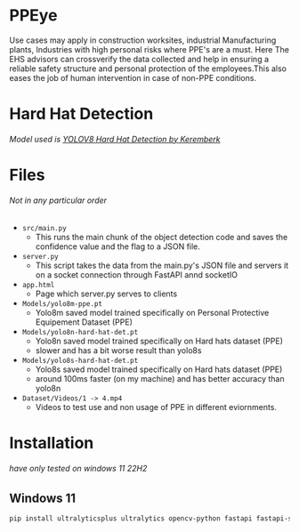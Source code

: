 # PPEye
Use cases may apply in construction worksites, industrial Manufacturing plants, Industries with high personal risks where PPE's are a must. Here The EHS advisors can crossverify the data collected and help in ensuring a reliable safety structure and personal protection of the employees.This also eases the job of human intervention in case of non-PPE conditions. 

# Hard Hat Detection
###### Model used is [YOLOV8 Hard Hat Detection by Keremberk](https://huggingface.co/keremberke/yolov8s-hard-hat-detection)


# Files
###### Not in any particular order
- `src/main.py`
  - This runs the main chunk of the object detection code and saves the confidence value and the flag to a JSON file.
- `server.py`
  - This script takes the data from the main.py's JSON file and servers it on a socket connection through FastAPI annd socketIO
- `app.html`
  - Page which server.py serves to clients 
- `Models/yolo8m-ppe.pt`
  - Yolo8m saved model trained specifically on Personal Protective Equipement Dataset (PPE)
- `Models/yolo8n-hard-hat-det.pt`
  - Yolo8n saved model trained specifically on Hard hats dataset (PPE)
  - slower and has a bit worse result than yolo8s
- `Models/yolo8s-hard-hat-det.pt`
  - Yolo8s saved model trained specifically on Hard hats dataset (PPE)
  - around 100ms faster (on my machine) and has better accuracy than yolo8n
- `Dataset/Videos/1 -> 4.mp4`
  - Videos to test use and non usage of PPE in different eviornments.

# Installation
###### have only tested on windows 11 22H2
## Windows 11 
```powershell
pip install ultralyticsplus ultralytics opencv-python fastapi fastapi-socketio

```
